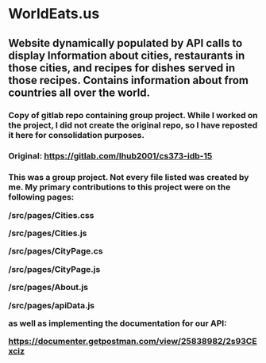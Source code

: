 # WorldEats.us

## Website dynamically populated by API calls to display Information about cities, restaurants in those cities, and recipes for dishes served in those recipes. Contains information about from countries all over the world. 

### Copy of gitlab repo containing group project. While I worked on the project, I did not create the original repo, so I have reposted it here for consolidation purposes. 
### Original: https://gitlab.com/lhub2001/cs373-idb-15

<h3>This was a group project. Not every file listed was created by me. My primary contributions to this project were on the following pages: 

/src/pages/Cities.css

/src/pages/Cities.js

/src/pages/CityPage.cs

/src/pages/CityPage.js

/src/pages/About.js

/src/pages/apiData.js

as well as implementing the documentation for our API:

https://documenter.getpostman.com/view/25838982/2s93CExciz </h3>
